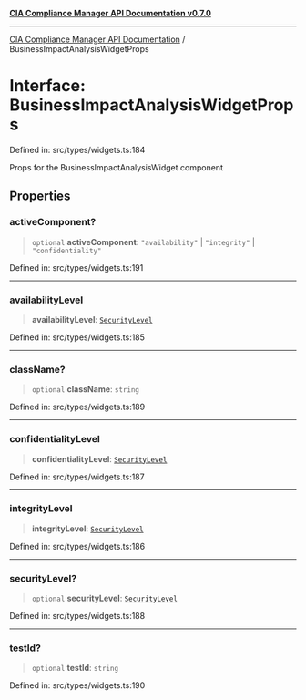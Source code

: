 [**CIA Compliance Manager API Documentation v0.7.0**](../README.md)

***

[CIA Compliance Manager API Documentation](../globals.md) / BusinessImpactAnalysisWidgetProps

# Interface: BusinessImpactAnalysisWidgetProps

Defined in: src/types/widgets.ts:184

Props for the BusinessImpactAnalysisWidget component

## Properties

### activeComponent?

> `optional` **activeComponent**: `"availability"` \| `"integrity"` \| `"confidentiality"`

Defined in: src/types/widgets.ts:191

***

### availabilityLevel

> **availabilityLevel**: [`SecurityLevel`](../type-aliases/SecurityLevel.md)

Defined in: src/types/widgets.ts:185

***

### className?

> `optional` **className**: `string`

Defined in: src/types/widgets.ts:189

***

### confidentialityLevel

> **confidentialityLevel**: [`SecurityLevel`](../type-aliases/SecurityLevel.md)

Defined in: src/types/widgets.ts:187

***

### integrityLevel

> **integrityLevel**: [`SecurityLevel`](../type-aliases/SecurityLevel.md)

Defined in: src/types/widgets.ts:186

***

### securityLevel?

> `optional` **securityLevel**: [`SecurityLevel`](../type-aliases/SecurityLevel.md)

Defined in: src/types/widgets.ts:188

***

### testId?

> `optional` **testId**: `string`

Defined in: src/types/widgets.ts:190
